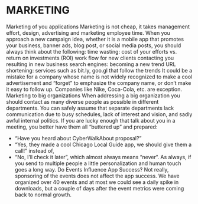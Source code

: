 # MARKETING


Marketing of you applications
Marketing is not cheap, it takes management effort, design, advertising
and marketing employee time. When you approach a new campaign idea,
whether it is a mobile app that promotes your business, banner ads, blog
post, or social media posts, you should always think about the following:
time wasting: cost of your efforts vs. return on investments (ROI)
work flow for new clients contacting you resulting in new business
search engines: becoming a new trend
URL shortening: services such as bit.ly, goo.gl that follow the trends
It could be a mistake for a company whose name is not widely
recognized to make a cool advertisement and “forget” to emphasize the
company name, or don’t make it easy to follow up. Companies like Nike,
Coca-Cola, etc. are exception.
Marketing to big organizations
When addressing a big organization you should contact as many
diverse people as possible in different departments. You can safely assume
that separate departments lack communication due to busy schedules, lack
of interest and vision, and sadly awful internal politics. If you are lucky
enough that talk about you in a meeting, you better have them all “buttered
up” and prepared:

- “Have you heard about CyberWalkAbout proposal?”
- “Yes, they made a cool Chicago Local Guide app, we should give them
  a call!”
  instead of,
- “No, I’ll check it later”, which almost always means “never“. As always,
  if you send to multiple people a little personalization and human touch goes
  a long way.
  Do Events Influence App Success?
  Not really, sponsoring of the events does not affect the app success.
  We have organized over 40 events and at most we could see a daily
  spike in downloads, but a couple of days after the event metrics were
  coming back to normal growth.


